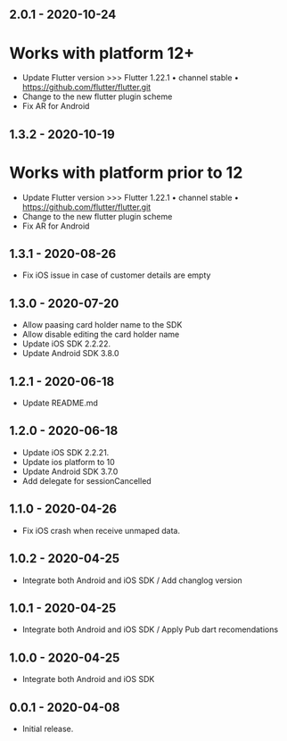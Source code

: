 ## 2.0.1 - 2020-10-24
 # Works with platform 12+
- Update Flutter version  >>> Flutter 1.22.1 • channel stable • https://github.com/flutter/flutter.git
- Change to the new flutter plugin scheme 
- Fix AR for Android
  
  
## 1.3.2 - 2020-10-19
 # Works with platform prior to 12
- Update Flutter version  >>> Flutter 1.22.1 • channel stable • https://github.com/flutter/flutter.git
- Change to the new flutter plugin scheme 
- Fix AR for Android
 
## 1.3.1 - 2020-08-26

- Fix iOS issue in case of customer details are empty

## 1.3.0 - 2020-07-20

- Allow paasing card holder name to the SDK
- Allow disable editing the card holder name
- Update iOS SDK 2.2.22.
- Update Android SDK 3.8.0

## 1.2.1 - 2020-06-18

- Update README.md

## 1.2.0 - 2020-06-18

- Update iOS SDK 2.2.21.
- Update ios platform to 10
- Update Android SDK 3.7.0
- Add delegate for sessionCancelled

## 1.1.0 - 2020-04-26

- Fix iOS crash when receive unmaped data.

## 1.0.2 - 2020-04-25

- Integrate both Android and iOS SDK / Add changlog version

## 1.0.1 - 2020-04-25

- Integrate both Android and iOS SDK / Apply Pub dart recomendations

## 1.0.0 - 2020-04-25

- Integrate both Android and iOS SDK

## 0.0.1 - 2020-04-08

- Initial release.
